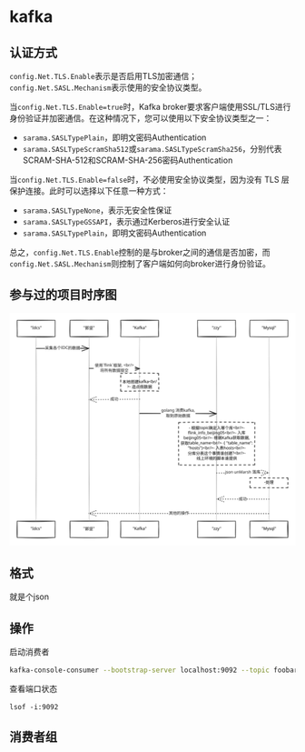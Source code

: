 # kafka

## 认证方式

`config.Net.TLS.Enable`表示是否启用TLS加密通信；`config.Net.SASL.Mechanism`表示使用的安全协议类型。

当`config.Net.TLS.Enable=true`时，Kafka broker要求客户端使用SSL/TLS进行身份验证并加密通信。在这种情况下，您可以使用以下安全协议类型之一：

* `sarama.SASLTypePlain`，即明文密码Authentication
* `sarama.SASLTypeScramSha512`或`sarama.SASLTypeScramSha256`，分别代表SCRAM-SHA-512和SCRAM-SHA-256密码Authentication

当`config.Net.TLS.Enable=false`时，不必使用安全协议类型，因为没有 TLS 层保护连接。此时可以选择以下任意一种方式：

* `sarama.SASLTypeNone`，表示无安全性保证
* `sarama.SASLTypeGSSAPI`，表示通过Kerberos进行安全认证
* `sarama.SASLTypePlain`，即明文密码Authentication

总之，`config.Net.TLS.Enable`控制的是与broker之间的通信是否加密，而`config.Net.SASL.Mechanism`则控制了客户端如何向broker进行身份验证。



## 参与过的项目时序图

<img src="../.gitbook/assets/file.excalidraw (1).svg" alt="" class="gitbook-drawing">

## 格式

就是个json

## 操作

启动消费者

```sh
kafka-console-consumer --bootstrap-server localhost:9092 --topic foobar --from-beginning
```

查看端口状态

```
lsof -i:9092
```



##

## 消费者组
